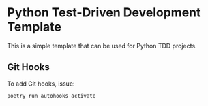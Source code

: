 # Python Test-Driven Development Template

This is a simple template that can be used for Python TDD projects.

## Git Hooks

To add Git hooks, issue:

```sh
poetry run autohooks activate
```
